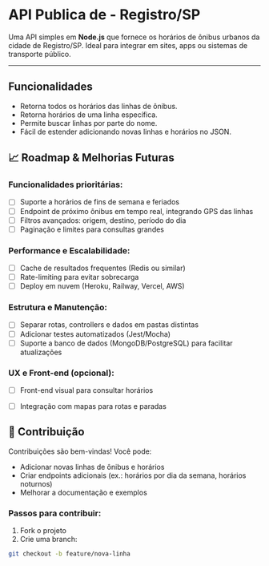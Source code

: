 # API Publica de - Registro/SP

Uma API simples em **Node.js** que fornece os horários de ônibus urbanos da cidade de Registro/SP. Ideal para integrar em sites, apps ou sistemas de transporte público.

---

## Funcionalidades

- Retorna todos os horários das linhas de ônibus.
- Retorna horários de uma linha específica.
- Permite buscar linhas por parte do nome.
- Fácil de estender adicionando novas linhas e horários no JSON.


## 📈 Roadmap & Melhorias Futuras

### Funcionalidades prioritárias:
- [ ] Suporte a horários de fins de semana e feriados
- [ ] Endpoint de próximo ônibus em tempo real, integrando GPS das linhas
- [ ] Filtros avançados: origem, destino, período do dia
- [ ] Paginação e limites para consultas grandes

### Performance e Escalabilidade:
- [ ] Cache de resultados frequentes (Redis ou similar)
- [ ] Rate-limiting para evitar sobrecarga
- [ ] Deploy em nuvem (Heroku, Railway, Vercel, AWS)

### Estrutura e Manutenção:
- [ ] Separar rotas, controllers e dados em pastas distintas
- [ ] Adicionar testes automatizados (Jest/Mocha)
- [ ] Suporte a banco de dados (MongoDB/PostgreSQL) para facilitar atualizações

### UX e Front-end (opcional):
- [ ] Front-end visual para consultar horários
- [ ] Integração com mapas para rotas e paradas



## 🤝 Contribuição

Contribuições são bem-vindas! Você pode:

- Adicionar novas linhas de ônibus e horários
- Criar endpoints adicionais (ex.: horários por dia da semana, horários noturnos)
- Melhorar a documentação e exemplos

### Passos para contribuir:

1. Fork o projeto  
2. Crie uma branch:

```bash
git checkout -b feature/nova-linha
